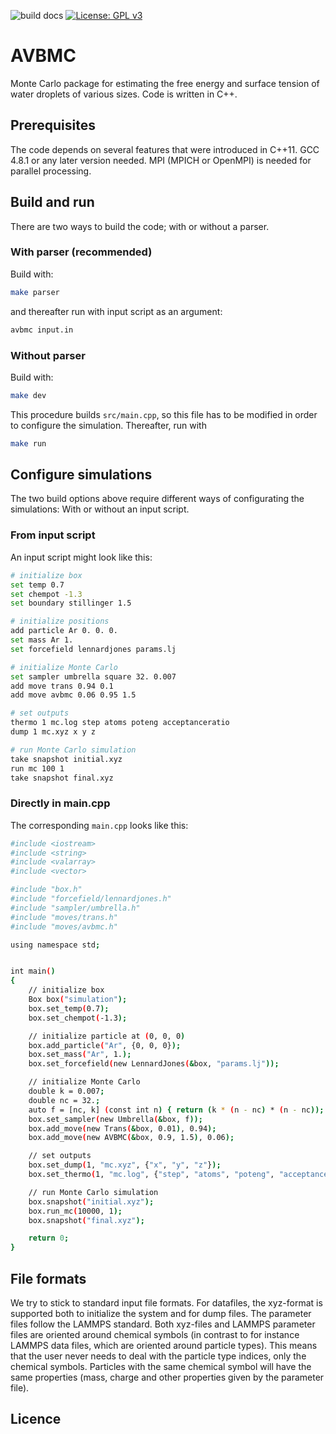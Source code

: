 ![build docs](https://github.com/henriasv/molecular-builder/workflows/build%20docs/badge.svg) [![License: GPL v3](https://img.shields.io/badge/License-GPLv3-blue.svg)](https://www.gnu.org/licenses/gpl-3.0)

# AVBMC
Monte Carlo package for estimating the free energy and surface tension of water droplets of various sizes. Code is written in C++.

## Prerequisites
The code depends on several features that were introduced in C++11. GCC 4.8.1 or any later version needed. MPI (MPICH or OpenMPI) is needed for parallel processing.

## Build and run
There are two ways to build the code; with or without a parser. 

### With parser (recommended)
Build with:
```bash
make parser
```
and thereafter run with input script as an argument:
```bash
avbmc input.in
```

### Without parser
Build with:
```bash
make dev
```
This procedure builds `src/main.cpp`, so this file has to be modified in order to configure the simulation. Thereafter, run with
```bash
make run
```

## Configure simulations
The two build options above require different ways of configurating the simulations: With or without an input script.

### From input script
An input script might look like this:
```bash
# initialize box
set temp 0.7
set chempot -1.3
set boundary stillinger 1.5

# initialize positions
add particle Ar 0. 0. 0.
set mass Ar 1.
set forcefield lennardjones params.lj

# initialize Monte Carlo
set sampler umbrella square 32. 0.007
add move trans 0.94 0.1
add move avbmc 0.06 0.95 1.5

# set outputs
thermo 1 mc.log step atoms poteng acceptanceratio
dump 1 mc.xyz x y z

# run Monte Carlo simulation
take snapshot initial.xyz
run mc 100 1
take snapshot final.xyz
```

### Directly in main.cpp
The corresponding `main.cpp` looks like this:
```bash
#include <iostream>
#include <string>
#include <valarray>
#include <vector>

#include "box.h"
#include "forcefield/lennardjones.h"
#include "sampler/umbrella.h"
#include "moves/trans.h"
#include "moves/avbmc.h"

using namespace std;


int main()
{
    // initialize box
    Box box("simulation");
    box.set_temp(0.7);
    box.set_chempot(-1.3);

    // initialize particle at (0, 0, 0)
    box.add_particle("Ar", {0, 0, 0});
    box.set_mass("Ar", 1.);
    box.set_forcefield(new LennardJones(&box, "params.lj"));

    // initialize Monte Carlo
    double k = 0.007;
    double nc = 32.;
    auto f = [nc, k] (const int n) { return (k * (n - nc) * (n - nc)); };
    box.set_sampler(new Umbrella(&box, f));
    box.add_move(new Trans(&box, 0.01), 0.94);
    box.add_move(new AVBMC(&box, 0.9, 1.5), 0.06);

    // set outputs
    box.set_dump(1, "mc.xyz", {"x", "y", "z"});
    box.set_thermo(1, "mc.log", {"step", "atoms", "poteng", "acceptanceratio"});

    // run Monte Carlo simulation
    box.snapshot("initial.xyz");
    box.run_mc(10000, 1);
    box.snapshot("final.xyz");

    return 0;
}
```

## File formats
We try to stick to standard input file formats. For datafiles, the xyz-format is supported both to initialize the system and for dump files. The parameter files follow the LAMMPS standard. Both xyz-files and LAMMPS parameter files are oriented around chemical symbols (in contrast to for instance LAMMPS data files, which are oriented around particle types). This means that the user never needs to deal with the particle type indices, only the chemical symbols. Particles with the same chemical symbol will have the same properties (mass, charge and other properties given by the parameter file).

## Licence

